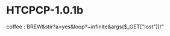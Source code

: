 HTCPCP-1.0.1b
=============

coffee : BREW&amp;stir?a=yes&amp;loop?~infinite&amp;args($_GET["lost"])/"
